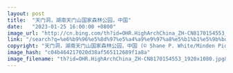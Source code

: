```yaml
---
layout: post
title:  "天门洞，湖南天门山国家森林公园，中国"
date:   "2023-01-25 16:00:00 +0800"
image_url: "http://cn.bing.com/th?id=OHR.HighArchChina_ZH-CN8170154553_1920x1080.jpg&rf=LaDigue_1920x1080.jpg&pid=hp"
link: "/search?q=%e6%b9%96%e5%8d%97%e5%a4%a9%e9%97%a8%e5%b1%b1%e5%9b%bd%e5%ae%b6%e6%a3%ae%e6%9e%97%e5%85%ac%e5%9b%ad&form=hpcapt&mkt=zh-cn"
copyright: "天门洞，湖南天门山国家森林公园，中国 (© Shane P. White/Minden Pictures)"
image_hash: "c04b464217020d38af565112689f1a8a"
image_filename: "th?id=OHR.HighArchChina_ZH-CN8170154553_1920x1080.jpg&rf=LaDigue_1920x1080.jpg&pid=hp"
---
```

